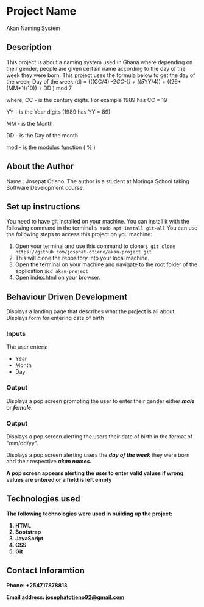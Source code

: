 # Project Name
 Akan Naming System
## Description
 This project is about a naming system used in Ghana where depending on their gender, people are given certain name according to the day of the week they were born. This project uses the formula below to get the day of the week;
  Day of the week (d) = (((CC/4) -2*CC-1) + ((5*YY/4)) + ((26*(MM+1)/10)) + DD ) mod 7

 where;
 CC - is the century digits. For example 1989 has CC = 19

 YY - is the Year digits (1989 has YY = 89)

 MM -  is the Month

 DD - is the Day of the month 

 mod - is the modulus function ( % )
## About the Author
Name : Josepat Otieno.
The author is a student at Moringa School taking Software Development course.
## Set up instructions
You need to have git installed on your machine. You can install it with the following command in the terminal
`$ sudo apt install git-all`
You can use the following steps to access this project on you machine:
1. Open your terminal and use this command to clone `$ git clone https://github.com/josphat-otieno/akan-project.git`
2. This will clone the repository into your local machine.
3. Open the terminal on your machine and navigate to the root folder of the application  `$cd akan-project`
4. Open index.html on your browser.

## Behaviour Driven Development
<p>Displays a landing page that describes what the project is all about. Displays form for entering date of birth</p>
    <h3>Inputs</h3>
    <p>The user enters:</p>
    <ul>
        <li>Year</li>
        <li>Month</li>
        <li>Day</li>
    </ul>
    <h3>Output</h3>
    <p>Displays a pop screen prompting the user to enter their gender either <strong><em>male</em></strong> or <strong><em>female.</em></strong></p>
    <h3>Output</h3>
    <p>Displays a pop screen alerting the users their date of birth in the format of "mm/dd/yy".</p>
    <p>Displays a pop screen alerting users the <strong><em>day of the week</em></strong> they were born and their respective <strong><em>akan names.</em><strong></p>
    <p> A pop screen appears alerting the user to enter valid values if wrong values are entered or a field is left empty<p>
        
## Technologies used
The following technologies were used in building up the project:
1. HTML
2. Bootstrap
3. JavaScript
4. CSS
5. Git
## Contact Inforamtion
 Phone: +254717878813
 
 Email address: josephatotieno92@gmail.com

